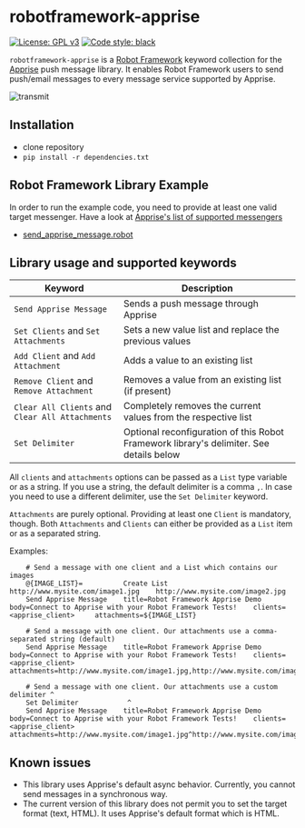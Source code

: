 # robotframework-apprise
[![License: GPL v3](https://img.shields.io/badge/License-GPLv3-blue.svg)](https://www.gnu.org/licenses/gpl-3.0) [![Code style: black](https://img.shields.io/badge/code%20style-black-000000.svg)](https://github.com/psf/black)

```robotframework-apprise``` is a [Robot Framework](https://www.robotframework.org) keyword collection for the [Apprise](https://github.com/caronc/apprise) push message library. It enables Robot Framework users to send push/email messages to every message service supported by Apprise.

![transmit](img/message.jpg)

## Installation

- clone repository
- ``pip install -r dependencies.txt``

## Robot Framework Library Example

In order to run the example code, you need to provide at least one valid target messenger. Have a look at [Apprise's list of supported messengers](https://github.com/caronc/apprise/wiki)

- [send_apprise_message.robot](src/send_apprise_message.robot)

## Library usage and supported keywords

| Keyword|Description|
|------- |-----------|
|``Send Apprise Message``|Sends a push message through Apprise|
|``Set Clients`` and ``Set Attachments``|Sets a new value list and replace the previous values|
|``Add Client`` and ``Add Attachment``|Adds a value to an existing list|
|``Remove Client`` and ``Remove Attachment``|Removes a value from an existing list (if present)|
|``Clear All Clients`` and ``Clear All Attachments``|Completely removes the current values from the respective list|
|``Set Delimiter``|Optional reconfiguration of this Robot Framework library's delimiter. See details below|


All ``clients`` and ``attachments`` options can be passed as a ``List`` type variable or as a string. If you use a string, the default delimiter is a comma ``,``. In case you need to use a different delimiter, use the ``Set Delimiter`` keyword.

``Attachments`` are purely optional. Providing at least one ``Client`` is mandatory, though. Both ``Attachments`` and ``Clients`` can either be provided as a ``List`` item or as a separated string.

Examples:

        # Send a message with one client and a List which contains our images
        @{IMAGE_LIST}=          Create List     http://www.mysite.com/image1.jpg    http://www.mysite.com/image2.jpg
        Send Apprise Message    title=Robot Framework Apprise Demo   body=Connect to Apprise with your Robot Framework Tests!    clients=<apprise_client>     attachments=${IMAGE_LIST}

        # Send a message with one client. Our attachments use a comma-separated string (default)
        Send Apprise Message    title=Robot Framework Apprise Demo   body=Connect to Apprise with your Robot Framework Tests!    clients=<apprise_client>     attachments=http://www.mysite.com/image1.jpg,http://www.mysite.com/image2.jpg

        # Send a message with one client. Our attachments use a custom delimiter ^
        Set Delimiter            ^
        Send Apprise Message    title=Robot Framework Apprise Demo   body=Connect to Apprise with your Robot Framework Tests!    clients=<apprise_client>     attachments=http://www.mysite.com/image1.jpg^http://www.mysite.com/image2.jpg


## Known issues

- This library uses Apprise's default async behavior. Currently, you cannot send messages in a synchronous way.
- The current version of this library does not permit you to set the target format (text, HTML). It uses Apprise's default format which is HTML.
